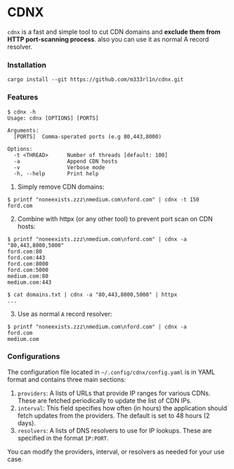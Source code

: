 # CDNX
`cdnx` is a fast and simple tool to cut CDN domains and **exclude them from HTTP port-scanning process**. also you can use it as normal A record resolver.

### Installation
```console
cargo install --git https://github.com/m333rl1n/cdnx.git
```

### Features
```console
$ cdnx -h
Usage: cdnx [OPTIONS] [PORTS]

Arguments:
  [PORTS]  Comma-sperated ports (e.g 80,443,8000)

Options:
  -t <THREAD>      Number of threads [default: 100]
  -a               Append CDN hosts
  -v               Verbose mode
  -h, --help       Print help
```

1. Simply remove CDN domains:
```console
$ printf "noneexists.zzz\nmedium.com\nford.com" | cdnx -t 150
ford.com
```
2. Combine with httpx (or any other tool) to prevent port scan on CDN hosts:
```console
$ printf "noneexists.zzz\nmedium.com\nford.com" | cdnx -a "80,443,8000,5000"
ford.com:80
ford.com:443
ford.com:8000
ford.com:5000
medium.com:80
medium.com:443

$ cat domains.txt | cdnx -a "80,443,8000,5000" | httpx
...
```
3. Use as normal `A` record resolver:
```console
$ printf "noneexists.zzz\nmedium.com\nford.com" | cdnx -a
ford.com
medium.com
```

### Configurations
The configuration file located in `~/.config/cdnx/config.yaml` is in YAML format and contains three main sections:

1. `providers`: A lists of URLs that provide IP ranges for various CDNs. These are fetched periodically to update the list of CDN IPs.
2. `interval`: This field specifies how often (in hours) the application should fetch updates from the providers. The default is set to 48 hours (2 days).
3. `resolvers`: A lists of DNS resolvers to use for IP lookups. These are specified in the format `IP:PORT`.

You can modify the providers, interval, or resolvers as needed for your use case.
